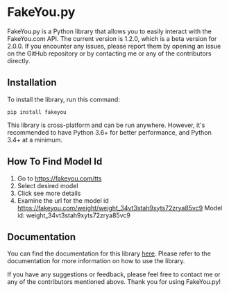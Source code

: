 # FakeYou.py
FakeYou.py is a Python library that allows you to easily interact with the FakeYou.com API. The current version is 1.2.0, which is a beta version for 2.0.0. If you encounter any issues, please report them by opening an issue on the GitHub repository or by contacting me or any of the contributors directly.

## Installation
To install the library, run this command:

```
pip install fakeyou
```
This library is cross-platform and can be run anywhere. However, it's recommended to have Python 3.6+ for better performance, and Python 3.4+ at a minimum.

## How To Find Model Id
1. Go to https://fakeyou.com/tts
2. Select desired model
3. Click see more details
4. Examine the url for the model id 
https://fakeyou.com/weight/weight_34vt3stah9xyts72zrya85vc9
Model id: weight_34vt3stah9xyts72zrya85vc9

## Documentation

You can find the documentation for this library [here](https://shards-7.github.io/fypy). Please refer to the documentation for more information on how to use the library.

If you have any suggestions or feedback, please feel free to contact me or any of the contributors mentioned above. Thank you for using FakeYou.py!
